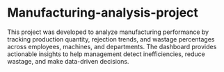 # Manufacturing-analysis-project
This project was developed to analyze manufacturing performance by tracking production quantity, rejection trends, and wastage percentages across employees, machines, and departments. The dashboard provides actionable insights to help management detect inefficiencies, reduce wastage, and make data-driven decisions.
